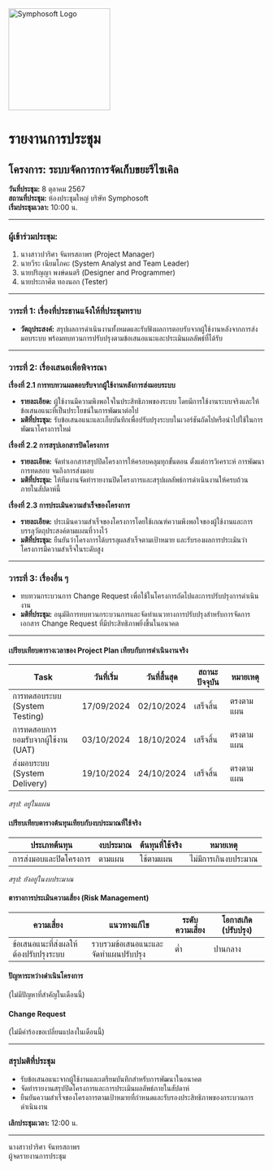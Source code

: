 <img src="https://www.symphosoft.com/logo/symphosoftLogo.png" alt="Symphosoft Logo" width="200"/>

# รายงานการประชุม

## โครงการ: ระบบจัดการการจัดเก็บขยะรีไซเคิล 
**วันที่ประชุม:** 8 ตุลาคม 2567  
**สถานที่ประชุม:** ห้องประชุมใหญ่ บริษัท Symphosoft  
**เริ่มประชุมเวลา:** 10:00 น.

---

### ผู้เข้าร่วมประชุม:
1. นางสาวปวริศา จันทรสถาพร (Project Manager)
2. นายวีระ เนียมโภคะ (System Analyst and Team Leader)
3. นายปริญญา พงษ์ดนตรี (Designer and Programmer)
4. นายประกาศิต ทองนอก (Tester)

---

### วาระที่ 1: เรื่องที่ประธานแจ้งให้ที่ประชุมทราบ
- **วัตถุประสงค์:** สรุปผลการดำเนินงานทั้งหมดและรับฟังผลการตอบรับจากผู้ใช้งานหลังจากการส่งมอบระบบ พร้อมทบทวนการปรับปรุงตามข้อเสนอแนะและประเมินผลลัพธ์ที่ได้รับ

---

### วาระที่ 2: เรื่องเสนอเพื่อพิจารณา

**เรื่องที่ 2.1 การทบทวนผลตอบรับจากผู้ใช้งานหลังการส่งมอบระบบ**  
- **รายละเอียด:** ผู้ใช้งานมีความพึงพอใจในประสิทธิภาพของระบบ โดยมีการใช้งานระบบจริงและให้ข้อเสนอแนะที่เป็นประโยชน์ในการพัฒนาต่อไป
- **มติที่ประชุม:** รับข้อเสนอแนะและเก็บบันทึกเพื่อปรับปรุงระบบในเวอร์ชันถัดไปหรือนำไปใช้ในการพัฒนาโครงการใหม่

**เรื่องที่ 2.2 การสรุปเอกสารปิดโครงการ**  
- **รายละเอียด:** จัดทำเอกสารสรุปปิดโครงการให้ครอบคลุมทุกขั้นตอน ตั้งแต่การวิเคราะห์ การพัฒนา การทดสอบ จนถึงการส่งมอบ
- **มติที่ประชุม:** ให้ทีมงานจัดทำรายงานปิดโครงการและสรุปผลลัพธ์การดำเนินงานให้ครบถ้วนภายในสัปดาห์นี้

**เรื่องที่ 2.3 การประเมินความสำเร็จของโครงการ**  
- **รายละเอียด:** ประเมินความสำเร็จของโครงการโดยใช้เกณฑ์ความพึงพอใจของผู้ใช้งานและการบรรลุวัตถุประสงค์ตามแผนที่วางไว้
- **มติที่ประชุม:** ยืนยันว่าโครงการได้บรรลุผลสำเร็จตามเป้าหมาย และรับรองผลการประเมินว่าโครงการมีความสำเร็จในระดับสูง

---

### วาระที่ 3: เรื่องอื่น ๆ  
- ทบทวนกระบวนการ Change Request เพื่อใช้ในโครงการถัดไปและการปรับปรุงการดำเนินงาน  
- **มติที่ประชุม:** อนุมัติการทบทวนกระบวนการและจัดทำแนวทางการปรับปรุงสำหรับการจัดการเอกสาร Change Request ที่มีประสิทธิภาพยิ่งขึ้นในอนาคต

---

#### เปรียบเทียบตารางเวลาของ Project Plan เทียบกับการดำเนินงานจริง
| Task | วันที่เริ่ม | วันที่สิ้นสุด | สถานะปัจจุบัน | หมายเหตุ |
|------|-------------|---------------|---------------|-----------|
| การทดสอบระบบ (System Testing) | 17/09/2024 | 02/10/2024 | เสร็จสิ้น | ตรงตามแผน |
| การทดสอบการยอมรับจากผู้ใช้งาน (UAT) | 03/10/2024 | 18/10/2024 | เสร็จสิ้น | ตรงตามแผน |
| ส่งมอบระบบ (System Delivery) | 19/10/2024 | 24/10/2024 | เสร็จสิ้น | ตรงตามแผน |  

*สรุป: อยู่ในแผน*

#### เปรียบเทียบตารางต้นทุนเทียบกับงบประมาณที่ใช้จริง
| ประเภทต้นทุน | งบประมาณ | ต้นทุนที่ใช้จริง | หมายเหตุ |
|---------------|----------|----------------|---------|
| การส่งมอบและปิดโครงการ | ตามแผน | ใช้ตามแผน | ไม่มีการเกินงบประมาณ |

*สรุป: ยังอยู่ในงบประมาณ*

#### ตารางการประเมินความเสี่ยง (Risk Management)
| ความเสี่ยง | แนวทางแก้ไข | ระดับความเสี่ยง | โอกาสเกิด (ปรับปรุง) |
|------------|-------------|-----------------|--------------------|
| ข้อเสนอแนะที่ส่งผลให้ต้องปรับปรุงระบบ | รวบรวมข้อเสนอแนะและจัดทำแผนปรับปรุง | ต่ำ | ปานกลาง |

#### ปัญหาระหว่างดำเนินโครงการ
(ไม่มีปัญหาที่สำคัญในเดือนนี้)

#### Change Request
(ไม่มีคำร้องขอเปลี่ยนแปลงในเดือนนี้)

---

### สรุปมติที่ประชุม
- รับข้อเสนอแนะจากผู้ใช้งานและเตรียมบันทึกสำหรับการพัฒนาในอนาคต
- จัดทำรายงานสรุปปิดโครงการและการประเมินผลลัพธ์ภายในสัปดาห์
- ยืนยันความสำเร็จของโครงการตามเป้าหมายที่กำหนดและรับรองประสิทธิภาพของกระบวนการดำเนินงาน

**เลิกประชุมเวลา:** 12:00 น.  

---

นางสาวปวริศา จันทรสถาพร  
ผู้จดรายงานการประชุม
